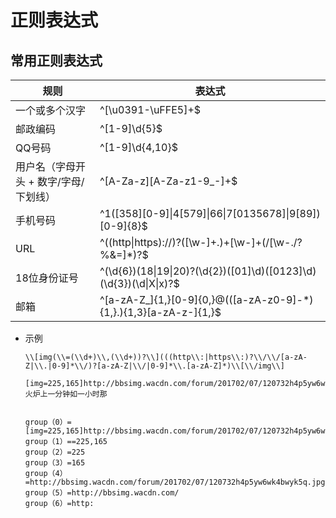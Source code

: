 # 正则表达式

## 常用正则表达式

|规则|表达式|
|---|---|
|一个或多个汉字|^[\u0391-\uFFE5]+$|
|邮政编码|^[1-9]\d{5}$|
|QQ号码|^[1-9]\d{4,10}$|
|用户名（字母开头 + 数字/字母/下划线）|^[A-Za-z][A-Za-z1-9_-]+$|
|手机号码|^1([358][0-9]\|4[579]\|66\|7[0135678]\|9[89])[0-9]{8}$|
|URL|^((http\|https)://)?([\w-]+\.)+[\w-]+(/[\w-./?%&=]*)?$|
|18位身份证号|^(\d{6})(18\|19\|20)?(\d{2})([01]\d)([0123]\d)(\d{3})(\d\|X\|x)?$|
|邮箱|^[a-zA-Z_]{1,}[0-9]{0,}@(([a-zA-z0-9]-*){1,}\.){1,3}[a-zA-z\-]{1,}$|

- 示例

    ```
    \\[img(\\=(\\d+)\\,(\\d+))?\\](((http\\:|https\\:)?\\/\\/[a-zA-Z|\\.|0-9]*\\/)?[a-zA-Z|\\/|0-9]*\\.[a-zA-Z]*)\\[\\/img\\]

    [img=225,165]http://bbsimg.wacdn.com/forum/201702/07/120732h4p5yw6wk4bwyk5q.jpg[/img]火炉上一分钟如一小时那


    group（0）=[img=225,165]http://bbsimg.wacdn.com/forum/201702/07/120732h4p5yw6wk4bwyk5q.jpg[/img]
    group（1）==225,165
    group（2）=225
    group（3）=165
    group（4）=http://bbsimg.wacdn.com/forum/201702/07/120732h4p5yw6wk4bwyk5q.jpg
    group（5）=http://bbsimg.wacdn.com/
    group（6）=http:
    ```